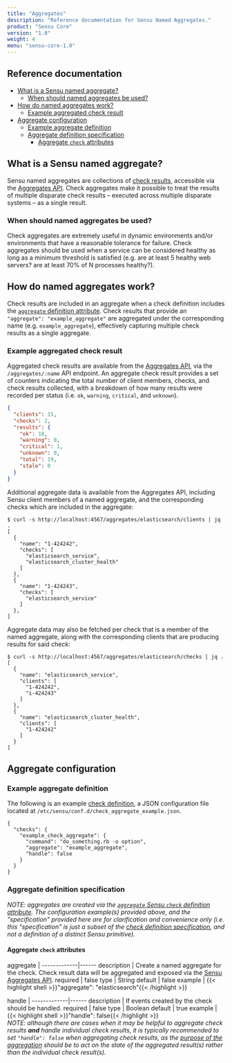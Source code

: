 ```yaml
---
title: "Aggregates"
description: "Reference documentation for Sensu Named Aggregates."
product: "Sensu Core"
version: "1.0"
weight: 4
menu: "sensu-core-1.0"
---
```

## Reference documentation

- [What is a Sensu named aggregate?](#what-is-a-check-aggregate)
  - [When should named aggregates be used?](#when-should-check-aggregates-be-used)
- [How do named aggregates work?](#how-do-check-aggregates-work)
  - [Example aggregated check result](#example-aggregated-check-result)
- [Aggregate configuration](#aggregate-configuration)
  - [Example aggregate definition](#example-aggregate-definition)
  - [Aggregate definition specification](#aggregate-definition-specification)
    - [Aggregate `check` attributes](#aggregate-check-attributes)

## What is a Sensu named aggregate?

Sensu named aggregates are collections of [check results][1], accessible via
the [Aggregates API][2]. Check aggregates make it possible to treat the results
of multiple disparate check results &ndash; executed across multiple disparate
systems &ndash; as a single result.

### When should named aggregates be used?

Check aggregates are extremely useful in dynamic environments and/or
environments that have a reasonable tolerance for failure. Check aggregates
should be used when a service can be considered healthy as long as a minimum
threshold is satisfied (e.g. are at least 5 healthy web servers? are at least
70% of N processes healthy?).

## How do named aggregates work?

Check results are included in an aggregate when a check definition includes the
[`aggregate` definition attribute][3]. Check results that provide an
`"aggregate": "example_aggregate"` are aggregated under the corresponding name
(e.g. `example_aggregate`), effectively capturing multiple check results as a
single aggregate.

### Example aggregated check result

Aggregated check results are available from the [Aggregates API][2], via the
`/aggregates/:name` API endpoint. An aggregate check result provides a
set of counters indicating the total number of client members, checks, and
check results collected, with a breakdown of how many results were recorded per
status (i.e. `ok`, `warning`, `critical`, and `unknown`).

~~~ json
{
  "clients": 15,
  "checks": 2,
  "results": {
    "ok": 18,
    "warning": 0,
    "critical": 1,
    "unknown": 0,
    "total": 19,
    "stale": 0
  }
}
~~~

Additional aggregate data is available from the Aggregates API, including Sensu
client members of a named aggregate, and the corresponding checks which are
included in the aggregate:

~~~ shell
$ curl -s http://localhost:4567/aggregates/elasticsearch/clients | jq .
[
  {
    "name": "1-424242",
    "checks": [
      "elasticsearch_service",
      "elasticsearch_cluster_health"
    ]
  },
  {
    "name": "1-424243",
    "checks": [
      "elasticsearch_service"
    ]
  },
]
~~~

Aggregate data may also be fetched per check that is a member of the named
aggregate, along with the corresponding clients that are producing results for
said check:

~~~ shell
$ curl -s http://localhost:4567/aggregates/elasticsearch/checks | jq .
[
  {
    "name": "elasticsearch_service",
    "clients": [
      "1-424242",
      "i-424243"
    ]
  },
  {
    "name": "elasticsearch_cluster_health",
    "clients": [
      "1-424242"
    ]
  }
]
~~~

## Aggregate configuration

### Example aggregate definition

The following is an example [check definition][6], a JSON configuration file
located at `/etc/sensu/conf.d/check_aggregate_example.json`.

~~~
{
  "checks": {
    "example_check_aggregate": {
      "command": "do_something.rb -o option",
      "aggregate": "example_aggregate",
      "handle": false
    }
  }
}
~~~

### Aggregate definition specification

_NOTE: aggregates are created via the [`aggregate` Sensu `check` definition
attribute][4]. The configuration example(s) provided above, and the
"specification" provided here are for clarification and convenience only (i.e.
this "specification" is just a subset of the [check definition
specification][5], and not a definition of a distinct Sensu primitive)._

#### Aggregate `check` attributes

aggregate    | 
-------------|------
description  | Create a named aggregate for the check. Check result data will be aggregated and exposed via the [Sensu Aggregates API][2].
required     | false
type         | String
default      | false
example      | {{< highlight shell >}}"aggregate": "elasticsearch"{{< /highlight >}}

handle       | 
-------------|------
description  | If events created by the check should be handled.
required     | false
type         | Boolean
default      | true
example      | {{< highlight shell >}}"handle": false{{< /highlight >}}<br>_NOTE: although there are cases when it may be helpful to aggregate check results **and** handle individual check results, it is typically recommended to set `"handle": false` when aggregating check results, as the [purpose of the aggregation][8] should be to act on the state of the aggregated result(s) rather than the individual check result(s)._

[1]:  checks.html#check-results
[2]:  ../api/aggregates-api.html
[3]:  checks.html#check-definition-specification
[4]:  checks.html#check-attributes
[5]:  checks.html#check-definition-specification
[6]:  checks.html#check-configuration
[7]:  checks.html#standalone-checks
[8]:  #when-should-check-aggregates-be-used
[9]:  checks.html#how-are-checks-scheduled
